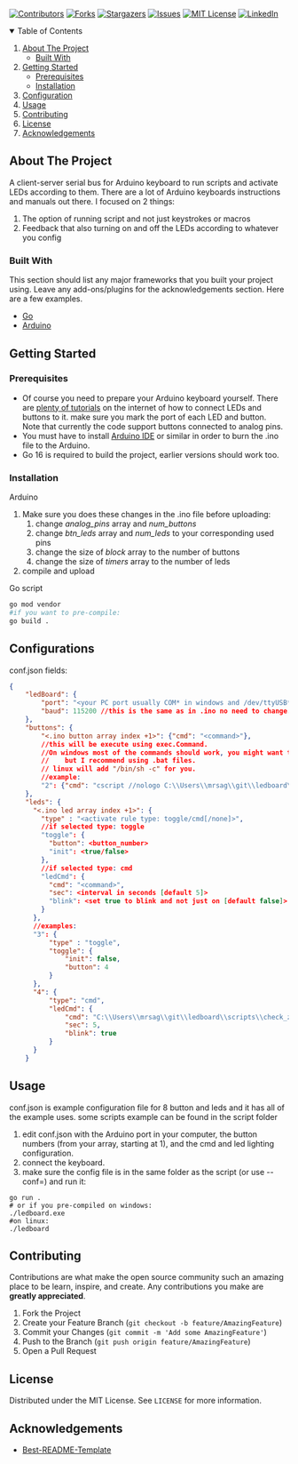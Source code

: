 <!-- PROJECT SHIELDS -->
<!--
*** I'm using markdown "reference style" links for readability.
*** Reference links are enclosed in brackets [ ] instead of parentheses ( ).
*** See the bottom of this document for the declaration of the reference variables
*** for contributors-url, forks-url, etc. This is an optional, concise syntax you may use.
*** https://www.markdownguide.org/basic-syntax/#reference-style-links
-->
[![Contributors][contributors-shield]][contributors-url]
[![Forks][forks-shield]][forks-url]
[![Stargazers][stars-shield]][stars-url]
[![Issues][issues-shield]][issues-url]
[![MIT License][license-shield]][license-url]
[![LinkedIn][linkedin-shield]][linkedin-url]


<!-- TABLE OF CONTENTS -->
<details open="open">
  <summary>Table of Contents</summary>
  <ol>
    <li>
      <a href="#about-the-project">About The Project</a>
      <ul>
        <li><a href="#built-with">Built With</a></li>
      </ul>
    </li>
    <li>
      <a href="#getting-started">Getting Started</a>
      <ul>
        <li><a href="#prerequisites">Prerequisites</a></li>
        <li><a href="#installation">Installation</a></li>
      </ul>
    </li>
    <li><a href="#configuration">Configuration</a></li>
    <li><a href="#usage">Usage</a></li>
    <li><a href="#contributing">Contributing</a></li>
    <li><a href="#license">License</a></li>
    <li><a href="#acknowledgements">Acknowledgements</a></li>
  </ol>
</details>


<!-- ABOUT THE PROJECT -->
## About The Project

A client-server serial bus for Arduino keyboard to run scripts and activate LEDs according to them.
There are a lot of Arduino keyboards instructions and manuals out there. I focused on 2 things:
1. The option of running script and not just keystrokes or macros
2. Feedback that also turning on and off the LEDs according to whatever you config


### Built With

This section should list any major frameworks that you built your project using. Leave any add-ons/plugins for the acknowledgements section. Here are a few examples.
* [Go](https://golang.org)
* [Arduino](https://www.arduino.cc/)


<!-- GETTING STARTED -->
## Getting Started

### Prerequisites

* Of course you need to prepare your Arduino keyboard yourself. There are [plenty of tutorials](https://roboindia.com/tutorials/arduino-nano-digital-input-push-button/) on the internet of how to connect LEDs and buttons to it. make sure you mark the port of each LED and button.  
Note that currently the code support buttons connected to analog pins.
* You must have to install [Arduino IDE](https://www.arduino.cc/en/software) or similar in order to burn the .ino file to the Arduino. 
* Go 16 is required to build the project, earlier versions should work too.


### Installation

Arduino
1. Make sure you does these changes in the .ino file before uploading:
    1. change *analog_pins* array and *num_buttons* 
    2. change *btn_leds* array and *num_leds* to your corresponding used pins
    3. change the size of *block* array to the number of buttons
    4. change the size of *timers* array to the number of leds
2. compile and upload

Go script
```sh
go mod vendor
#if you want to pre-compile:
go build .
```

<!-- CONFIGURATIONS EXAMPLES -->
## Configurations

conf.json fields:
```conf.json
{
    "ledBoard": {
        "port": "<your PC port usually COM* in windows and /dev/ttyUSB* or /dev/ttyACM*>",
        "baud": 115200 //this is the same as in .ino no need to change.
    },
    "buttons": {
        "<.ino button array index +1>": {"cmd": "<command>"},
        //this will be execute using exec.Command.
        //On windows most of the commands should work, you might want to add "cmd \c" im the beginning
        //    but I recommend using .bat files.
        // linux will add "/bin/sh -c" for you.
        //example:
        "2": {"cmd": "cscript //nologo C:\\Users\\mrsag\\git\\ledboard\\scripts\\toggle_zoom_audio.js"},
    },
    "leds": {
      "<.ino led array index +1>": {
        "type" : "<activate rule type: toggle/cmd[/none]>",
        //if selected type: toggle
        "toggle": {
          "button": <button_number>
          "init": <true/false>
        },
        //if selected type: cmd
        "ledCmd": {
          "cmd": "<command>",
          "sec": <interval in seconds [default 5]>
          "blink": <set true to blink and not just on [default false]>
        }
      },
      //examples:
      "3": {
          "type" : "toggle",
          "toggle": {
              "init": false,
              "button": 4
          }
      },
      "4": {
          "type": "cmd",
          "ledCmd": {
              "cmd": "C:\\Users\\mrsag\\git\\ledboard\\scripts\\check_zoom.bat",
              "sec": 5,
              "blink": true
          }
      }
    }
```


<!-- USAGE EXAMPLES -->
## Usage

conf.json is example configuration file for 8 button and leds and it has all of the example uses.
some scripts example can be found in the script folder

1. edit conf.json with the Arduino port in your computer, the button numbers (from your array, starting at 1), and the cmd and led lighting configuration.
2. connect the keyboard.
3. make sure the config file is in the same folder as the script (or use --conf=<path>) and run it:
```
go run .
# or if you pre-compiled on windows:
./ledboard.exe
#on linux:
./ledboard
```


<!-- CONTRIBUTING -->
## Contributing

Contributions are what make the open source community such an amazing place to be learn, inspire, and create. Any contributions you make are **greatly appreciated**.

1. Fork the Project
2. Create your Feature Branch (`git checkout -b feature/AmazingFeature`)
3. Commit your Changes (`git commit -m 'Add some AmazingFeature'`)
4. Push to the Branch (`git push origin feature/AmazingFeature`)
5. Open a Pull Request


<!-- LICENSE -->
## License

Distributed under the MIT License. See `LICENSE` for more information.


<!-- ACKNOWLEDGEMENTS -->
## Acknowledgements
* [Best-README-Template](https://github.com/othneildrew/Best-README-Template)

<!-- MARKDOWN LINKS & IMAGES -->
<!-- https://www.markdownguide.org/basic-syntax/#reference-style-links -->
[contributors-shield]: https://img.shields.io/github/contributors/MRsagi/ledboard.svg?style=for-the-badge
[contributors-url]: https://github.com/MRsagi/ledboard/graphs/contributors
[forks-shield]: https://img.shields.io/github/forks/MRsagi/ledboard?style=for-the-badge
[forks-url]: https://github.com/MRsagi/ledboard/network/members
[stars-shield]: https://img.shields.io/github/stars/MRsagi/ledboard.svg?style=for-the-badge
[stars-url]: https://github.com/MRsagi/ledboard/stargazers
[issues-shield]: https://img.shields.io/github/issues/MRsagi/ledboard.svg?style=for-the-badge
[issues-url]: https://github.com/MRsagi/ledboard/issues
[license-shield]: https://img.shields.io/github/license/MRsagi/ledboard.svg?style=for-the-badge
[license-url]: https://github.com/MRsagi/ledboard/blob/master/LICENSE.txt
[linkedin-shield]: https://img.shields.io/badge/-LinkedIn-black.svg?style=for-the-badge&logo=linkedin&colorB=555
[linkedin-url]: https://www.linkedin.com/in/sagi-rosenthal/
